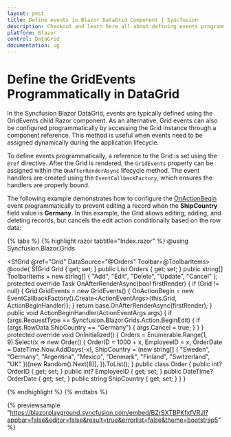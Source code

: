 ```yaml
---
layout: post
title: Define events in Blazor DataGrid Component | Syncfusion
description: Checkout and learn here all about defining events programmatically in the Syncfusion Blazor DataGrid component and more.
platform: Blazor
control: DataGrid
documentation: ug
---
```


# Define the GridEvents Programmatically in DataGrid

In the Syncfusion Blazor DataGrid, events are typically defined using the GridEvents child Razor component. As an alternative, Grid events can also be configured programmatically by accessing the Grid instance through a component reference. This method is useful when events need to be assigned dynamically during the application lifecycle.

To define events programmatically, a reference to the Grid is set using the `@ref` directive. After the Grid is rendered, the `GridEvents` property can be assigned within the `OnAfterRenderAsync` lifecycle method. The event handlers are created using the `EventCallbackFactory`, which ensures the handlers are properly bound.

The following example demonstrates how to configure the [OnActionBegin](https://help.syncfusion.com/cr/blazor/Syncfusion.Blazor.Grids.GridEvents-1.html#Syncfusion_Blazor_Grids_GridEvents_1_OnActionBegin) event programmatically to prevent editing a record when the **ShipCountry** field value is **Germany**. In this example, the Grid allows editing, adding, and deleting records, but cancels the edit action conditionally based on the row data:

{% tabs %}
{% highlight razor tabtitle="Index.razor" %}
@using Syncfusion.Blazor.Grids

<SfGrid @ref="Grid" DataSource="@Orders" Toolbar=@ToolbarItems>
    <GridEditSettings AllowEditing="true" AllowAdding="true" AllowDeleting="true"></GridEditSettings>
</SfGrid> 
@code{
    SfGrid<Order> Grid { get; set; } 
    public List<Order> Orders { get; set; }
    public string[] ToolbarItems = new string[] { "Add", "Edit", "Delete", "Update", "Cancel" };
    protected override Task OnAfterRenderAsync(bool firstRender) 
    { 
        if (Grid != null) 
        { 
            Grid.GridEvents = new GridEvents<Order>() { OnActionBegin = new EventCallbackFactory().Create<ActionEventArgs<Order>>(this.Grid, ActionBeginHandler)}; 
        } 
        return base.OnAfterRenderAsync(firstRender); 
    } 
    public void ActionBeginHandler(ActionEventArgs<Order> args) 
    { 
        if (args.RequestType == Syncfusion.Blazor.Grids.Action.BeginEdit) 
        {
            if (args.RowData.ShipCountry == "Germany") {
                args.Cancel = true;
            }
        } 
    } 
    protected override void OnInitialized()
    {
        Orders = Enumerable.Range(1, 9).Select(x => new Order()
        {
            OrderID = 1000 + x,
            EmployeeID = x,
            OrderDate = DateTime.Now.AddDays(-x),
            ShipCountry = (new string[] { "Sweden", "Germany", "Argentina", "Mexico", "Denmark", "Finland", "Switzerland", "UK" })[new Random().Next(8)],
        }).ToList();
    }
    public class Order
    {
        public int? OrderID { get; set; }
        public int? EmployeeID { get; set; }
        public DateTime? OrderDate { get; set; }
        public string ShipCountry {  get;  set; }
    }
}

{% endhighlight %}
{% endtabs %}

{% previewsample "https://blazorplayground.syncfusion.com/embed/BZrSXTBPKfxfVRJl?appbar=false&editor=false&result=true&errorlist=false&theme=bootstrap5" %}